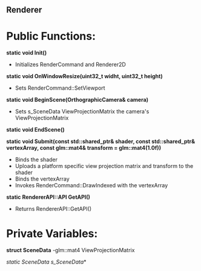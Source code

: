 ## Renderer

# Public Functions:
**static void Init()**
- Initializes RenderCommand and Renderer2D

**static void OnWindowResize(uint32_t widht, uint32_t height)**
- Sets RenderCommand::SetViewport

**static void BeginScene(OrthographicCamera& camera)**
- Sets s_SceneData ViewProjectionMatrix the camera's ViewProjectionMatrix

**static void EndScene()**

**static void Submit(const std::shared_ptr<Shader>& shader, const std::shared_ptr<VertexArray>& vertexArray, const glm::mat4& transform = glm::mat4(1.0f))**
- Binds the shader
- Uploads a platform specific view projection matrix and transform to the shader
- Binds the vertexArray
- Invokes RenderCommand::DrawIndexed with the vertexArray

**static RendererAPI::API GetAPI()**
- Returns RendererAPI::GetAPI()

# Private Variables:
**struct SceneData**
-glm::mat4 ViewProjectionMatrix

**static SceneData* s_SceneData**